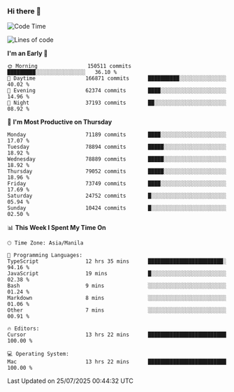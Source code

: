 ### Hi there 👋

<!--START_SECTION:waka-->
![Code Time](http://img.shields.io/badge/Code%20Time-6%2C138%20hrs%2031%20mins-blue)

![Lines of code](https://img.shields.io/badge/From%20Hello%20World%20I%27ve%20Written-142.7%20million%20lines%20of%20code-blue)

**I'm an Early 🐤** 

```text
🌞 Morning                150511 commits      █████████░░░░░░░░░░░░░░░░   36.10 % 
🌆 Daytime                166871 commits      ██████████░░░░░░░░░░░░░░░   40.02 % 
🌃 Evening                62374 commits       ████░░░░░░░░░░░░░░░░░░░░░   14.96 % 
🌙 Night                  37193 commits       ██░░░░░░░░░░░░░░░░░░░░░░░   08.92 % 
```
📅 **I'm Most Productive on Thursday** 

```text
Monday                   71189 commits       ████░░░░░░░░░░░░░░░░░░░░░   17.07 % 
Tuesday                  78894 commits       █████░░░░░░░░░░░░░░░░░░░░   18.92 % 
Wednesday                78889 commits       █████░░░░░░░░░░░░░░░░░░░░   18.92 % 
Thursday                 79052 commits       █████░░░░░░░░░░░░░░░░░░░░   18.96 % 
Friday                   73749 commits       ████░░░░░░░░░░░░░░░░░░░░░   17.69 % 
Saturday                 24752 commits       █░░░░░░░░░░░░░░░░░░░░░░░░   05.94 % 
Sunday                   10424 commits       █░░░░░░░░░░░░░░░░░░░░░░░░   02.50 % 
```


📊 **This Week I Spent My Time On** 

```text
🕑︎ Time Zone: Asia/Manila

💬 Programming Languages: 
TypeScript               12 hrs 35 mins      ████████████████████████░   94.16 % 
JavaScript               19 mins             █░░░░░░░░░░░░░░░░░░░░░░░░   02.38 % 
Bash                     9 mins              ░░░░░░░░░░░░░░░░░░░░░░░░░   01.24 % 
Markdown                 8 mins              ░░░░░░░░░░░░░░░░░░░░░░░░░   01.06 % 
Other                    7 mins              ░░░░░░░░░░░░░░░░░░░░░░░░░   00.91 % 

🔥 Editors: 
Cursor                   13 hrs 22 mins      █████████████████████████   100.00 % 

💻 Operating System: 
Mac                      13 hrs 22 mins      █████████████████████████   100.00 % 
```


 Last Updated on 25/07/2025 00:44:32 UTC
<!--END_SECTION:waka-->


<!--
**rad182/rad182** is a ✨ _special_ ✨ repository because its `README.md` (this file) appears on your GitHub profile.

Here are some ideas to get you started:

- 🔭 I’m currently working on ...
- 🌱 I’m currently learning ...
- 👯 I’m looking to collaborate on ...
- 🤔 I’m looking for help with ...
- 💬 Ask me about ...
- 📫 How to reach me: ...
- 😄 Pronouns: ...
- ⚡ Fun fact: ...
-->
